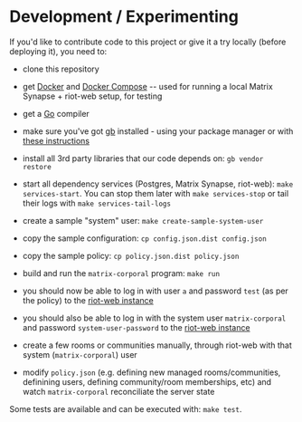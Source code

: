 # Development / Experimenting

If you'd like to contribute code to this project or give it a try locally (before deploying it), you need to:

- clone this repository

- get [Docker](https://www.docker.com/) and [Docker Compose](https://docs.docker.com/compose/) -- used for running a local Matrix Synapse + riot-web setup, for testing

- get a [Go](https://golang.org/) compiler

- make sure you've got [gb](https://getgb.io/) installed - using your package manager or with [these instructions](https://getgb.io/docs/install/)

- install all 3rd party libraries that our code depends on: `gb vendor restore`

- start all dependency services (Postgres, Matrix Synapse, riot-web): `make services-start`. You can stop them later with `make services-stop` or tail their logs with `make services-tail-logs`

- create a sample "system" user: `make create-sample-system-user`

- copy the sample configuration: `cp config.json.dist config.json`

- copy the sample policy: `cp policy.json.dist policy.json`

- build and run the `matrix-corporal` program: `make run`

- you should now be able to log in with user `a` and password `test` (as per the policy) to the [riot-web instance](http://matrix-corporal.127.0.0.1.xip.io:41465)

- you should also be able to log in with the system user `matrix-corporal` and password `system-user-password` to the [riot-web instance](http://matrix-corporal.127.0.0.1.xip.io:41465)

- create a few rooms or communities manually, through riot-web with that system (`matrix-corporal`) user

- modify `policy.json` (e.g. defining new managed rooms/communities, definining users, defining community/room memberships, etc) and watch `matrix-corporal` reconciliate the server state

Some tests are available and can be executed with: `make test`.